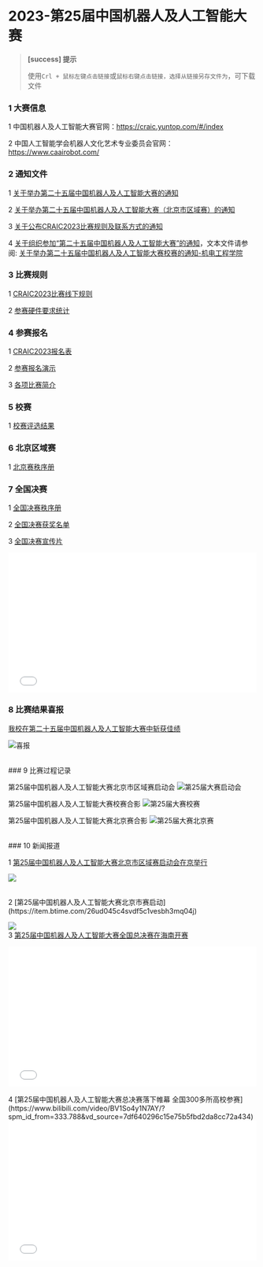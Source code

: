 # 2023-第25届中国机器人及人工智能大赛

> **[success] 提示**
> 
> 使用`Crl + 鼠标左键点击链接`或`鼠标右键点击链接，选择从链接另存文件为`，可下载文件<br/>

### 1 大赛信息

1 中国机器人及人工智能大赛官网：https://craic.yuntop.com/#/index

2 中国人工智能学会机器人文化艺术专业委员会官网：https://www.caairobot.com/


### 2 通知文件

1 [关于举办第二十五届中国机器人及人工智能大赛的通知](./files/25/关于举办第二十五届中国机器人及人工智能大赛的通知.pdf)

2 [关于举办第二十五届中国机器人及人工智能大赛（北京市区域赛）的通知](./files/25/关于举办第二十五届中国机器人及人工智能大赛（北京市区域赛）的通知.pdf)

3 [关于公布CRAIC2023比赛规则及联系方式的通知](./files/25/关于公布CRAIC2023比赛规则及联系方式的通知.pdf)

4 [关于组织参加“第二十五届中国机器人及人工智能大赛”的通知](https://open.work.weixin.qq.com/wwopen/mpnews?mixuin=1Ko2BwAABwA-GIG6AAAUAA&mfid=WW0331-pxcgigAABwBHe3Wh_kJTxQM72XI73&idx=0&sn=936499e0f713de0790d97e17b972eadb&version=4.1.6.6018&platform=win)，文本文件请参阅: [关于举办第二十五届中国机器人及人工智能大赛校赛的通知-机电工程学院](./files/25/关于举办第二十五届中国机器人及人工智能大赛校赛的通知-机电工程学院.pdf)


### 3 比赛规则

1 [CRAIC2023比赛线下规则](./files/25/CRAIC2023比赛线下规则.pdf)

2 [参赛硬件要求统计](./files/25/参赛硬件要求统计.pdf)


### 4 参赛报名

1 [CRAIC2023报名表](./files/25/CRAIC2023报名表.zip)

2 [参赛报名演示](https://pan.baidu.com/s/1PcUiBFlXz8sEGZ0rLcbs-g?pwd=6666)

3 [各项比赛简介](https://pan.baidu.com/s/1vaDdbMJkClenumTWWHoNKQ?pwd=6666)


### 5 校赛 

1 [校赛评选结果](./files/25/校赛评选结果-第25届中国机器人及人工智能大赛.pdf)


### 6 北京区域赛

1 [北京赛秩序册](./files/25/北京赛秩序册.pdf)


### 7 全国决赛 

1 [全国决赛秩序册](./files/25/全国赛秩序册.pdf)

2 [全国决赛获奖名单](./files/25/2023年第25届中国机器人及人工智能大赛全国决赛获奖公示表（公示版本）.pdf)

3 [全国决赛宣传片](https://www.bilibili.com/video/BV1fM4y1j7sP/?spm_id_from=333.337.search-card.all.click&vd_source=7df640296c15e75b5fbd2da8cc72a434)

<!-- ![](./files/25/全国决赛宣传片.png) -->

<div style="position: relative; padding-bottom: 56.25%; height: 0;">
    <iframe src="//player.bilibili.com/player.html?aid=913288195&bvid=BV1fM4y1j7sP&cid=1192712024&p=1&autoplay=false"
            scrolling="no" 
            border="0" 
            frameborder="no" 
            framespacing="0" 
            allowfullscreen="true" 
            style="position: absolute; top: 0; left: 0; width: 100%; height: 100%;"></iframe>
</div>  


### 8 比赛结果喜报

[我校在第二十五届中国机器人及人工智能大赛中斩获佳绩](https://open.work.weixin.qq.com/wwopen/mpnews?mixuin=1Ko2BwAABwA-GIG6AAAUAA&mfid=WW0308-fU1ojQAABwCdIT2mqTGUwg1LpaQ77&idx=0&sn=4b059e033c62c596959657c165b19e95&version=4.1.6.6018&platform=win)

![喜报](./files/25/喜报.png)

<br/>
### 9 比赛过程记录

第25届中国机器人及人工智能大赛北京市区域赛启动会
![第25届大赛启动会](./files/25/25届大赛启动会.jpg)
<br/>

第25届中国机器人及人工智能大赛校赛合影
![第25届大赛校赛](./files/25/校赛.JPG)
<br/>

第25届中国机器人及人工智能大赛北京赛合影
![第25届大赛北京赛](./files/25/北京赛.jpg)

<br/>
### 10 新闻报道

1 [第25届中国机器人及人工智能大赛北京市区域赛启动会在京举行](https://bj.bjd.com.cn/5b165687a010550e5ddc0e6a/contentShare/5ba1f926e4b0976ea0d9a0fc/AP642ace21e4b05339adcbc8d6.html?from=appMessage&timestamp=1680617422458)

![](./files/25/启动会新闻.png)

<br/>
2 [第25届中国机器人及人工智能大赛北京市赛启动](https://item.btime.com/26ud045c4svdf5c1vesbh3mq04j)

![](./files/25/启动会新闻1.png)
<br/>
3 [第25届中国机器人及人工智能大赛全国总决赛在海南开赛](https://www.bilibili.com/video/BV18z4y1e7Xj/?spm_id_from=333.337.search-card.all.click&vd_source=7df640296c15e75b5fbd2da8cc72a434)
<!-- ![](./files/25/大赛新闻1.png) -->

<div style="position: relative; padding-bottom: 56.25%; height: 0;">
    <iframe src="//player.bilibili.com/player.html?aid=572331841&bvid=BV18z4y1e7Xj&cid=1163854087&p=1&autoplay=false"
            scrolling="no" 
            border="0" 
            frameborder="no" 
            framespacing="0" 
            allowfullscreen="true" 
            style="position: absolute; top: 0; left: 0; width: 100%; height: 100%;"></iframe>
</div>  


<br/>
4 [第25届中国机器人及人工智能大赛总决赛落下帷幕 全国300多所高校参赛](https://www.bilibili.com/video/BV1So4y1N7AY/?spm_id_from=333.788&vd_source=7df640296c15e75b5fbd2da8cc72a434)

<!-- ![](./files/25/大赛新闻.png) -->

<div style="position: relative; padding-bottom: 56.25%; height: 0;">
    <iframe src="//player.bilibili.com/player.html?aid=402268413&bvid=BV1So4y1N7AY&cid=1165288154&p=1&autoplay=false"
            scrolling="no" 
            border="0" 
            frameborder="no" 
            framespacing="0" 
            allowfullscreen="true" 
            style="position: absolute; top: 0; left: 0; width: 100%; height: 100%;"></iframe>
</div>  